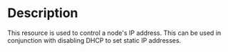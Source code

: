 # Description

This resource is used to control a node's IP address. This can be used in
conjunction with disabling DHCP to set static IP addresses.
